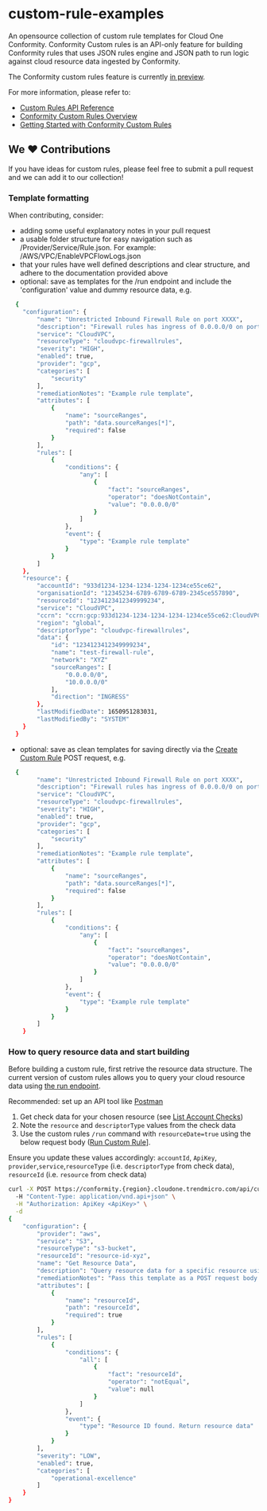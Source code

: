 # custom-rule-examples
An opensource collection of custom rule templates for Cloud One Conformity. Conformity Custom rules is an API-only feature for building Conformity rules that uses JSON rules engine and JSON path to run logic against cloud resource data ingested by Conformity.

The Conformity custom rules feature is currently [in preview](https://cloudone.trendmicro.com/docs/preview/).

For more information, please refer to:

- [Custom Rules API Reference](https://cloudone.trendmicro.com/docs/conformity/api-reference/tag/Custom-Rules#paths/~1custom-rules/get)
- [Conformity Custom Rules Overview](https://cloudone.trendmicro.com/docs/conformity/in-preview-custom-rules-overview/)
- [Getting Started with Conformity Custom Rules](https://cloudone.trendmicro.com/docs/conformity/in-preview-getting-started-with-custom-rules/)

## We :heart: Contributions
If you have ideas for custom rules, please feel free to submit a pull request and we can add it to our collection!

### Template formatting
When contributing, consider:
- adding some useful explanatory notes in your pull request
- a usable folder structure for easy navigation such as /Provider/Service/Rule.json. For example: /AWS/VPC/EnableVPCFlowLogs.json
- that your rules have well defined descriptions and clear structure, and adhere to the documentation provided above
- optional: save as templates for the /run endpoint and include the 'configuration' value and dummy resource data, e.g.

```bash
  {
    "configuration": {
        "name": "Unrestricted Inbound Firewall Rule on port XXXX",
        "description": "Firewall rules has ingress of 0.0.0.0/0 on port XXXX",
        "service": "CloudVPC",
        "resourceType": "cloudvpc-firewallrules",
        "severity": "HIGH",
        "enabled": true,
        "provider": "gcp",
        "categories": [
            "security"
        ],
        "remediationNotes": "Example rule template",
        "attributes": [
            {
                "name": "sourceRanges",
                "path": "data.sourceRanges[*]",
                "required": false
            }
        ],
        "rules": [
            {
                "conditions": {
                    "any": [
                        {
                            "fact": "sourceRanges",
                            "operator": "doesNotContain",
                            "value": "0.0.0.0/0"
                        }                       
                    ]
                },
                "event": {
                    "type": "Example rule template"
                }
            }
        ]
    },
    "resource": {
        "accountId": "933d1234-1234-1234-1234-1234ce55ce62",
        "organisationId": "12345234-6789-6789-6789-2345ce557890",
        "resourceId": "1234123412349999234",
        "service": "CloudVPC",
        "ccrn": "ccrn:gcp:933d1234-1234-1234-1234-1234ce55ce62:CloudVPC:global:1234123412349999234",
        "region": "global",
        "descriptorType": "cloudvpc-firewallrules",
        "data": {
            "id": "1234123412349999234",
            "name": "test-firewall-rule",
            "network": "XYZ"
            "sourceRanges": [
                "0.0.0.0/0",
                "10.0.0.0/0"
            ],
            "direction": "INGRESS"
        },
        "lastModifiedDate": 1650951283031,
        "lastModifiedBy": "SYSTEM"
    }
  }
```
- optional: save as clean templates for saving directly via the [Create Custom Rule](https://cloudone.trendmicro.com/docs/conformity/api-reference/tag/Custom-Rules#paths/~1custom-rules/post) POST request, e.g.

```bash
  {
        "name": "Unrestricted Inbound Firewall Rule on port XXXX",
        "description": "Firewall rules has ingress of 0.0.0.0/0 on port XXXX",
        "service": "CloudVPC",
        "resourceType": "cloudvpc-firewallrules",
        "severity": "HIGH",
        "enabled": true,
        "provider": "gcp",
        "categories": [
            "security"
        ],
        "remediationNotes": "Example rule template",
        "attributes": [
            {
                "name": "sourceRanges",
                "path": "data.sourceRanges[*]",
                "required": false
            }
        ],
        "rules": [
            {
                "conditions": {
                    "any": [
                        {
                            "fact": "sourceRanges",
                            "operator": "doesNotContain",
                            "value": "0.0.0.0/0"
                        }                       
                    ]
                },
                "event": {
                    "type": "Example rule template"
                }
            }
        ]
    }
```

### How to query resource data and start building
Before building a custom rule, first retrive the resource data structure.
The current version of custom rules allows you to query your cloud resource data using [the run endpoint](https://cloudone.trendmicro.com/docs/conformity/api-reference/tag/Custom-Rules#paths/~1custom-rules~1run/post).

Recommended: set up an API tool like [Postman](https://www.postman.com/)

1. Get check data for your chosen resource (see [List Account Checks](https://cloudone.trendmicro.com/docs/conformity/api-reference/tag/Checks#paths/~1checks/get))
2. Note the `resource` and `descriptorType` values from the check data
3. Use the custom rules `/run` command with `resourceDate=true` using the below request body ([Run Custom Rule](https://cloudone.trendmicro.com/docs/conformity/api-reference/tag/Custom-Rules#paths/~1custom-rules~1run/post)]. 

Ensure you update these values accordingly: 
`accountId`, `ApiKey`,
`provider`,`service`,`resourceType` (i.e. `descriptorType` from check data), `resourceId` (i.e. `resource` from check data)

```bash
curl -X POST https://conformity.{region}.cloudone.trendmicro.com/api/custom-rules/run?resourceData=true&accountId=<accountId> \
  -H "Content-Type: application/vnd.api+json" \
  -H "Authorization: ApiKey <ApiKey>" \
  -d 
{
    "configuration": {
        "provider": "aws",
        "service": "S3",
        "resourceType": "s3-bucket",
        "resourceId": "resource-id-xyz",
        "name": "Get Resource Data",
        "description": "Query resource data for a specific resource using the custom-rules run endpoint with resourceData=true",
        "remediationNotes": "Pass this template as a POST request body to /custom-rules/run?resourceData=true&accountId=aaa-bbb-ccc",
        "attributes": [
            {
                "name": "resourceId",
                "path": "resourceId",
                "required": true
            }
        ],
        "rules": [
            {
                "conditions": {
                    "all": [
                        {
                            "fact": "resourceId",
                            "operator": "notEqual",
                            "value": null
                        }
                    ]
                },
                "event": {
                    "type": "Resource ID found. Return resource data"
                }
            }
        ],
        "severity": "LOW",
        "enabled": true,
        "categories": [
            "operational-excellence"
        ]
    }
}
```
